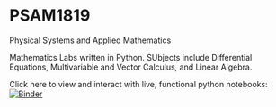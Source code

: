 # PSAM1819
Physical Systems and Applied Mathematics

Mathematics Labs written in Python. SUbjects include Differential Equations, Multivariable and Vector Calculus, and Linear Algebra.


Click here to view and interact with live, functional python notebooks: [![Binder](https://mybinder.org/badge_logo.svg)](https://mybinder.org/v2/gh/clockelliptic/PSAM1819/master)
